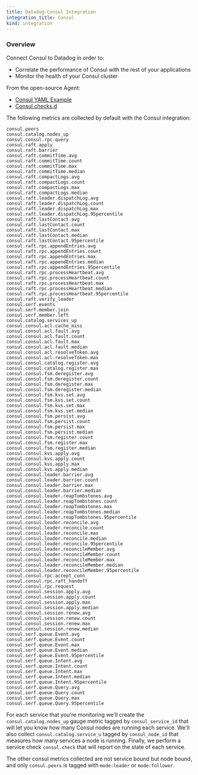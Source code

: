 ```yaml
---
title: Datadog-Consul Integration
integration_title: Consul
kind: integration
---
```


### Overview

Connect Consul to Datadog in order to:  
<ul>
	<li> Correlate the performance of Consul with the rest of your applications</li>  
	<li> Monitor the health of your Consul cluster</li>  
</ul>

From the open-source Agent:  

* <a href="https://github.com/DataDog/dd-agent/blob/master/conf.d/consul.yaml.example">Consul YAML Example</a>
* <a href="https://github.com/DataDog/dd-agent/blob/master/checks.d/consul.py">Consul checks.d</a>
 
The following metrics are collected by default with the Consul integration:
	
	consul.peers
	consul.catalog.nodes_up
	consul.consul.rpc.query
	consul.raft.apply
	consul.raft.barrier
	consul.raft.commitTime.avg
	consul.raft.commitTime.count
	consul.raft.commitTime.max
	consul.raft.commitTime.median
	consul.raft.compactLogs.avg
	consul.raft.compactLogs.count
	consul.raft.compactLogs.max
	consul.raft.compactLogs.median
	consul.raft.leader.dispatchLog.avg
	consul.raft.leader.dispatchLog.count
	consul.raft.leader.dispatchLog.max
	consul.raft.leader.dispatchLog.95percentile
	consul.raft.lastContact.avg
	consul.raft.lastContact.count
	consul.raft.lastContact.max
	consul.raft.lastContact.median
	consul.raft.lastContact.95percentile
	consul.raft.rpc.appendEntries.avg
	consul.raft.rpc.appendEntries.count
	consul.raft.rpc.appendEntries.max
	consul.raft.rpc.appendEntries.median
	consul.raft.rpc.appendEntries.95percentile
	consul.raft.rpc.processHeartbeat.avg
	consul.raft.rpc.processHeartbeat.count
	consul.raft.rpc.processHeartbeat.max
	consul.raft.rpc.processHeartbeat.median
	consul.raft.rpc.processHeartbeat.95percentile
	consul.raft.verify_leader
	consul.serf.events
	consul.serf.member.join
	consul.serf.member.left
	consul.catalog.services_up
	consul.consul.acl.cache_miss
	consul.consul.acl.fault.avg
	consul.consul.acl.fault.count
	consul.consul.acl.fault.max
	consul.consul.acl.fault.median
	consul.consul.acl.resolveToken.avg
	consul.consul.acl.resolveToken.max
	consul.consul.catalog.register.avg
	consul.consul.catalog.register.max
	consul.consul.fsm.deregister.avg
	consul.consul.fsm.deregister.count
	consul.consul.fsm.deregister.max
	consul.consul.fsm.deregister.median
	consul.consul.fsm.kvs.set.avg
	consul.consul.fsm.kvs.set.count
	consul.consul.fsm.kvs.set.max
	consul.consul.fsm.kvs.set.median
	consul.consul.fsm.persist.avg
	consul.consul.fsm.persist.count
	consul.consul.fsm.persist.max
	consul.consul.fsm.persist.median
	consul.consul.fsm.register.count
	consul.consul.fsm.register.max
	consul.consul.fsm.register.median
	consul.consul.kvs.apply.avg
	consul.consul.kvs.apply.count
	consul.consul.kvs.apply.max
	consul.consul.kvs.apply.median
	consul.consul.leader.barrier.avg
	consul.consul.leader.barrier.count
	consul.consul.leader.barrier.max
	consul.consul.leader.barrier.median
	consul.consul.leader.reapTombstones.avg
	consul.consul.leader.reapTombstones.count
	consul.consul.leader.reapTombstones.max
	consul.consul.leader.reapTombstones.median
	consul.consul.leader.reapTombstones.95percentile
	consul.consul.leader.reconcile.avg
	consul.consul.leader.reconcile.count
	consul.consul.leader.reconcile.max
	consul.consul.leader.reconcile.median
	consul.consul.leader.reconcile.95percentile
	consul.consul.leader.reconcileMember.avg
	consul.consul.leader.reconcileMember.count
	consul.consul.leader.reconcileMember.max
	consul.consul.leader.reconcileMember.median
	consul.consul.leader.reconcileMember.95percentile
	consul.consul.rpc.accept_conn
	consul.consul.rpc.raft_handoff
	consul.consul.rpc.request
	consul.consul.session.apply.avg
	consul.consul.session.apply.count
	consul.consul.session.apply.max
	consul.consul.session.apply.median
	consul.consul.session.renew.avg
	consul.consul.session.renew.count
	consul.consul.session.renew.max
	consul.consul.session.renew.median
	consul.serf.queue.Event.avg
	consul.serf.queue.Event.count
	consul.serf.queue.Event.max
	consul.serf.queue.Event.median
	consul.serf.queue.Event.95percentile
	consul.serf.queue.Intent.avg
	consul.serf.queue.Intent.count
	consul.serf.queue.Intent.max
	consul.serf.queue.Intent.median
	consul.serf.queue.Intent.95percentile
	consul.serf.queue.Query.avg
	consul.serf.queue.Query.count
	consul.serf.queue.Query.max
	consul.serf.queue.Query.95percentile
	


For each service that you're monitoring we'll create the `consul.catalog.nodes_up` gauge metric tagged by `consul_service_id` that will let you know how many Consul nodes are running each service. We'll also collect `consul.catalog.service_u` tagged by `consul_node_id` that measures how many services a node is running.
Finally, we perform a service check `consul.check` that will report on the state of each service.

The other consul metrics collected are not service bound but node bound, and only `consul.peers` is tagged with `mode:leader` or `mode:follower`.